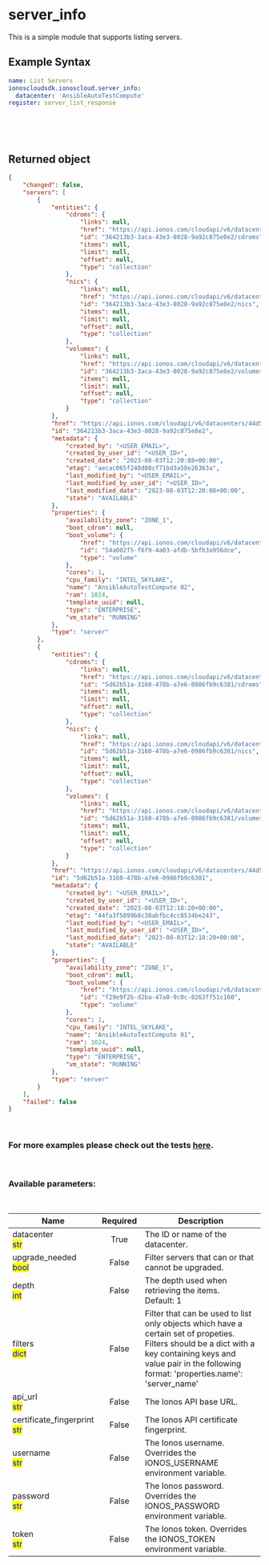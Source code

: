 # server_info

This is a simple module that supports listing servers.

## Example Syntax


```yaml
name: List Servers
ionoscloudsdk.ionoscloud.server_info:
  datacenter: 'AnsibleAutoTestCompute'
register: server_list_response

```

&nbsp;

&nbsp;
## Returned object
```json
{
    "changed": false,
    "servers": [
        {
            "entities": {
                "cdroms": {
                    "links": null,
                    "href": "https://api.ionos.com/cloudapi/v6/datacenters/44d57e0c-40c9-475f-9c23-53c369a1593e/servers/364213b3-3aca-43e3-8028-9a92c875e8e2/cdroms",
                    "id": "364213b3-3aca-43e3-8028-9a92c875e8e2/cdroms",
                    "items": null,
                    "limit": null,
                    "offset": null,
                    "type": "collection"
                },
                "nics": {
                    "links": null,
                    "href": "https://api.ionos.com/cloudapi/v6/datacenters/44d57e0c-40c9-475f-9c23-53c369a1593e/servers/364213b3-3aca-43e3-8028-9a92c875e8e2/nics",
                    "id": "364213b3-3aca-43e3-8028-9a92c875e8e2/nics",
                    "items": null,
                    "limit": null,
                    "offset": null,
                    "type": "collection"
                },
                "volumes": {
                    "links": null,
                    "href": "https://api.ionos.com/cloudapi/v6/datacenters/44d57e0c-40c9-475f-9c23-53c369a1593e/servers/364213b3-3aca-43e3-8028-9a92c875e8e2/volumes",
                    "id": "364213b3-3aca-43e3-8028-9a92c875e8e2/volumes",
                    "items": null,
                    "limit": null,
                    "offset": null,
                    "type": "collection"
                }
            },
            "href": "https://api.ionos.com/cloudapi/v6/datacenters/44d57e0c-40c9-475f-9c23-53c369a1593e/servers/364213b3-3aca-43e3-8028-9a92c875e8e2",
            "id": "364213b3-3aca-43e3-8028-9a92c875e8e2",
            "metadata": {
                "created_by": "<USER_EMAIL>",
                "created_by_user_id": "<USER_ID>",
                "created_date": "2023-08-03T12:20:08+00:00",
                "etag": "aecac065f240d80cf71bd3a58e26363a",
                "last_modified_by": "<USER_EMAIL>",
                "last_modified_by_user_id": "<USER_ID>",
                "last_modified_date": "2023-08-03T12:20:08+00:00",
                "state": "AVAILABLE"
            },
            "properties": {
                "availability_zone": "ZONE_1",
                "boot_cdrom": null,
                "boot_volume": {
                    "href": "https://api.ionos.com/cloudapi/v6/datacenters/44d57e0c-40c9-475f-9c23-53c369a1593e/volumes/54a002f5-f6f9-4a03-afdb-5bfb3a956dce",
                    "id": "54a002f5-f6f9-4a03-afdb-5bfb3a956dce",
                    "type": "volume"
                },
                "cores": 1,
                "cpu_family": "INTEL_SKYLAKE",
                "name": "AnsibleAutoTestCompute 02",
                "ram": 1024,
                "template_uuid": null,
                "type": "ENTERPRISE",
                "vm_state": "RUNNING"
            },
            "type": "server"
        },
        {
            "entities": {
                "cdroms": {
                    "links": null,
                    "href": "https://api.ionos.com/cloudapi/v6/datacenters/44d57e0c-40c9-475f-9c23-53c369a1593e/servers/5d62b51a-3160-478b-a7e6-0986fb9c6381/cdroms",
                    "id": "5d62b51a-3160-478b-a7e6-0986fb9c6381/cdroms",
                    "items": null,
                    "limit": null,
                    "offset": null,
                    "type": "collection"
                },
                "nics": {
                    "links": null,
                    "href": "https://api.ionos.com/cloudapi/v6/datacenters/44d57e0c-40c9-475f-9c23-53c369a1593e/servers/5d62b51a-3160-478b-a7e6-0986fb9c6381/nics",
                    "id": "5d62b51a-3160-478b-a7e6-0986fb9c6381/nics",
                    "items": null,
                    "limit": null,
                    "offset": null,
                    "type": "collection"
                },
                "volumes": {
                    "links": null,
                    "href": "https://api.ionos.com/cloudapi/v6/datacenters/44d57e0c-40c9-475f-9c23-53c369a1593e/servers/5d62b51a-3160-478b-a7e6-0986fb9c6381/volumes",
                    "id": "5d62b51a-3160-478b-a7e6-0986fb9c6381/volumes",
                    "items": null,
                    "limit": null,
                    "offset": null,
                    "type": "collection"
                }
            },
            "href": "https://api.ionos.com/cloudapi/v6/datacenters/44d57e0c-40c9-475f-9c23-53c369a1593e/servers/5d62b51a-3160-478b-a7e6-0986fb9c6381",
            "id": "5d62b51a-3160-478b-a7e6-0986fb9c6381",
            "metadata": {
                "created_by": "<USER_EMAIL>",
                "created_by_user_id": "<USER_ID>",
                "created_date": "2023-08-03T12:18:20+00:00",
                "etag": "44fa3f5099b8c38abfbc4cc8534be243",
                "last_modified_by": "<USER_EMAIL>",
                "last_modified_by_user_id": "<USER_ID>",
                "last_modified_date": "2023-08-03T12:18:20+00:00",
                "state": "AVAILABLE"
            },
            "properties": {
                "availability_zone": "ZONE_1",
                "boot_cdrom": null,
                "boot_volume": {
                    "href": "https://api.ionos.com/cloudapi/v6/datacenters/44d57e0c-40c9-475f-9c23-53c369a1593e/volumes/f29e9f2b-d2ba-47a0-9c0c-8263ff51c160",
                    "id": "f29e9f2b-d2ba-47a0-9c0c-8263ff51c160",
                    "type": "volume"
                },
                "cores": 1,
                "cpu_family": "INTEL_SKYLAKE",
                "name": "AnsibleAutoTestCompute 01",
                "ram": 1024,
                "template_uuid": null,
                "type": "ENTERPRISE",
                "vm_state": "RUNNING"
            },
            "type": "server"
        }
    ],
    "failed": false
}

```

&nbsp;
### For more examples please check out the tests [here](https://github.com/ionos-cloud/module-ansible/tree/master/tests/compute-engine).

&nbsp;
### Available parameters:
&nbsp;

<table data-full-width="true">
  <thead>
    <tr>
      <th width="22.8vw">Name</th>
      <th width="10.8vw" align="center">Required</th>
      <th>Description</th>
    </tr>
  </thead>
  <tbody>
  <tr>
  <td>datacenter<br/><mark style="color:blue;">str</mark></td>
  <td align="center">True</td>
  <td>The ID or name of the datacenter.</td>
  </tr>
  <tr>
  <td>upgrade_needed<br/><mark style="color:blue;">bool</mark></td>
  <td align="center">False</td>
  <td>Filter servers that can or that cannot be upgraded.</td>
  </tr>
  <tr>
  <td>depth<br/><mark style="color:blue;">int</mark></td>
  <td align="center">False</td>
  <td>The depth used when retrieving the items.<br />Default: 1</td>
  </tr>
  <tr>
  <td>filters<br/><mark style="color:blue;">dict</mark></td>
  <td align="center">False</td>
  <td>Filter that can be used to list only objects which have a certain set of propeties. Filters should be a dict with a key containing keys and value pair in the following format: 'properties.name': 'server_name'</td>
  </tr>
  <tr>
  <td>api_url<br/><mark style="color:blue;">str</mark></td>
  <td align="center">False</td>
  <td>The Ionos API base URL.</td>
  </tr>
  <tr>
  <td>certificate_fingerprint<br/><mark style="color:blue;">str</mark></td>
  <td align="center">False</td>
  <td>The Ionos API certificate fingerprint.</td>
  </tr>
  <tr>
  <td>username<br/><mark style="color:blue;">str</mark></td>
  <td align="center">False</td>
  <td>The Ionos username. Overrides the IONOS_USERNAME environment variable.</td>
  </tr>
  <tr>
  <td>password<br/><mark style="color:blue;">str</mark></td>
  <td align="center">False</td>
  <td>The Ionos password. Overrides the IONOS_PASSWORD environment variable.</td>
  </tr>
  <tr>
  <td>token<br/><mark style="color:blue;">str</mark></td>
  <td align="center">False</td>
  <td>The Ionos token. Overrides the IONOS_TOKEN environment variable.</td>
  </tr>
  </tbody>
</table>
